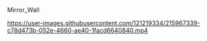 Mirror_Wall


https://user-images.githubusercontent.com/121219334/215967339-c78d473b-052e-4660-ae40-1facd6640840.mp4


